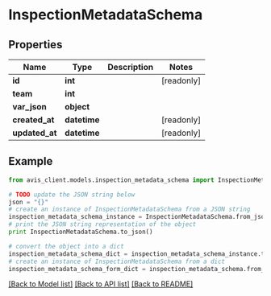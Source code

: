 # InspectionMetadataSchema


## Properties

Name | Type | Description | Notes
------------ | ------------- | ------------- | -------------
**id** | **int** |  | [readonly]
**team** | **int** |  |
**var_json** | **object** |  |
**created_at** | **datetime** |  | [readonly]
**updated_at** | **datetime** |  | [readonly]

## Example

```python
from avis_client.models.inspection_metadata_schema import InspectionMetadataSchema

# TODO update the JSON string below
json = "{}"
# create an instance of InspectionMetadataSchema from a JSON string
inspection_metadata_schema_instance = InspectionMetadataSchema.from_json(json)
# print the JSON string representation of the object
print InspectionMetadataSchema.to_json()

# convert the object into a dict
inspection_metadata_schema_dict = inspection_metadata_schema_instance.to_dict()
# create an instance of InspectionMetadataSchema from a dict
inspection_metadata_schema_form_dict = inspection_metadata_schema.from_dict(inspection_metadata_schema_dict)
```
[[Back to Model list]](../#documentation-for-models) [[Back to API list]](../#documentation-for-api-endpoints) [[Back to README]](../)
